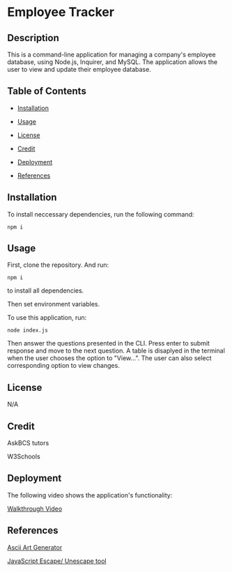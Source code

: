 # Employee Tracker

## Description

This is a command-line application for managing a company's employee database, using Node.js, Inquirer, and MySQL. The application allows the user to view and update their employee database.

## Table of Contents

- [Installation](#installation)

- [Usage](#usage)

- [License](#license)

- [Credit](#credit)

- [Deployment](#deployment)

- [References](#references)

## Installation

To install neccessary dependencies, run the following command:

```
npm i
```

## Usage

First, clone the repository. And run:

```
npm i
```

to install all dependencies.  

Then set environment variables.

To use this application, run:

```
node index.js
```

Then answer the questions presented in the CLI. Press enter to submit response and move to the next question. A table is disaplyed in the terminal when the user chooses the option to "View...". The user can also select corresponding option to view changes.

## License

N/A

## Credit

AskBCS tutors

W3Schools

## Deployment

The following video shows the application's functionality:  

[Walkthrough Video](https://watch.screencastify.com/v/SVX33pTfwTIHFWan3kpi)

## References

[Ascii Art Generator](https://patorjk.com/software/taag/#p=testall&f=Cyberlarge&t=Employee%20Manager)

[JavaScript Escape/ Unescape tool](https://www.freeformatter.com/javascript-escape.html#before-output)
